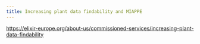 ```yaml
---
title: Increasing plant data findability and MIAPPE
---
```







https://elixir-europe.org/about-us/commissioned-services/increasing-plant-data-findability